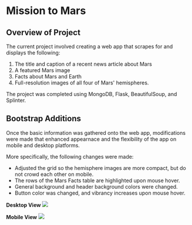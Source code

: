 # Mission to Mars
## Overview of Project
The current project involved creating a web app that scrapes for and displays the following:
1. The title and caption of a recent news article about Mars
2. A featured Mars image 
3. Facts about Mars and Earth
4. Full-resolution images of all four of Mars' hemispheres. 

The project was completed using MongoDB, Flask, BeautifulSoup, and Splinter. 

## Bootstrap Additions
Once the basic information was gathered onto the web app, modifications were made that enhanced appearnace and the flexibility of the app on mobile and desktop platforms. 

More specifically, the following changes were made: 
- Adjusted the grid so the hemisphere images are more compact, but do not crowd each other on mobile. 
- The rows of the Mars Facts table are highlighted upon mouse hover. 
- General background and header background colors were changed. 
- Button color was changed, and vibrancy increases upon mouse hover.  

**Desktop View**
![](Resources/mars_desktop_app.gif)

**Mobile View** 
![](Resources/mars_mobile_app.gif)